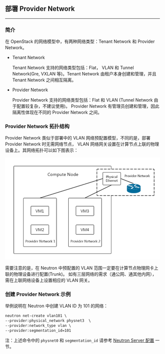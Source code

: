 ## 部署 Provider Network

----

### 简介

在 OpenStack 的网络模型中，有两种网络类型：Tenant Network 和 Provider Network。

 - Tenant Network 

   Tenant Network 支持的网络类型包括：Flat， VLAN 和 Tunnel Network(Gre, VXLAN 等)。Tenant Network
由租户本身创建和管理，并且 Tenant Network 之间相互隔离。

 - Provider Network

   Provider Network 支持的网络类型包括：Flat 和 VLAN (Tunnel Network 由于配置较复杂，不建议使用)。
Provider Network 有管理员创建和管理，因此隔离性体现在不同的 Provider Network 之间。

### Provider Network 拓扑结构

  Provider Network 类似于部署中的 VLAN 网络预配置模型，不同的是，部署 Provider Network 时无需网络节点，
VLAN 网络网关设置在计算节点上联的物理设备上。其网络拓扑可以如下图表示：

![Provider Network][1]

[1]: ../../images/deployment/provider_network.png

需要注意的是，在 Neutron 中预配置的 VLAN 范围一定要在计算节点物理网卡上联的物理设备进行配置(Trunk)。
如有三层网络的需求（通公网、通其他内网），需在上联网络设备上设置相应的 VLAN 网关。

### 创建 Provider Network 示例
 
 举例说明在 Neutron 中创建 VLAN ID 为 101 的网络：

```
neutron net-create vlan101 \
--provider:physical_network physnet3  \
--provider:network_type vlan \
--provider:segmentation_id=101
```

注：上述命令中的 `physnet0` 和 `segmentation_id` 请参考 [Neutron Server 配置](./neutron_conf/neutron_server.md) 一节。
